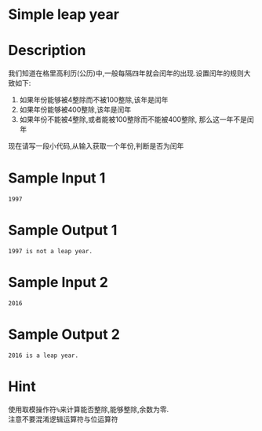 # Simple leap year

# Description

我们知道在格里高利历(公历)中,一般每隔四年就会闰年的出现.设置闰年的规则大致如下:
1. 如果年份能够被4整除而不被100整除,该年是闰年
2. 如果年份能够被400整除,该年是闰年
3. 如果年份不能被4整除,或者能被100整除而不能被400整除, 那么这一年不是闰年

现在请写一段小代码,从输入获取一个年份,判断是否为闰年

# Sample Input 1
```
1997
```

# Sample Output 1

```
1997 is not a leap year.

```

# Sample Input 2

```
2016
```

# Sample Output 2

```
2016 is a leap year.

```

# Hint
使用取模操作符``%``来计算能否整除,能够整除,余数为零.  
注意不要混淆逻辑运算符与位运算符
